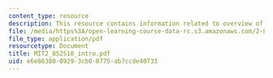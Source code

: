 ```yaml
---
content_type: resource
description: This resource contains information related to overview of system analysis.
file: /media/https%3A/open-learning-course-data-rc.s3.amazonaws.com/2-852-manufacturing-systems-analysis-spring-2010/e6e8638009293cb00775ab7ccde40733_MIT2_852S10_intro.pdf
file_type: application/pdf
resourcetype: Document
title: MIT2_852S10_intro.pdf
uid: e6e86380-0929-3cb0-0775-ab7ccde40733
---
```

